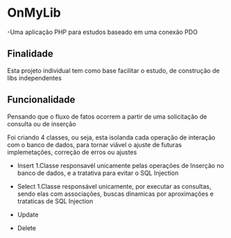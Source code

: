 # OnMyLib
-Uma aplicação PHP para estudos baseado em uma conexão PDO

## Finalidade
Esta projeto individual tem como base facilitar o estudo, de construção de libs independentes

## Funcionalidade
Pensando que o fluxo de fatos ocorrem a partir de uma solicitação de consulta ou de inserção

Foi criando 4 classes, ou seja, esta isolanda cada operação de interação com o banco de dados, para tornar viável o ajuste de futuras implemetações, correção de erros ou ajustes
 - Insert 
   1.Classe responsavél unicamente pelas operações de Inserção no banco de dados, e a tratativa para evitar o SQL Injection
   
 - Select
   1.Classe responsável unicamente, por executar as consultas, sendo elas com associações, buscas dinamicas por aproximações e trataticas de SQL Injection
 
 - Update
   
 - Delete


